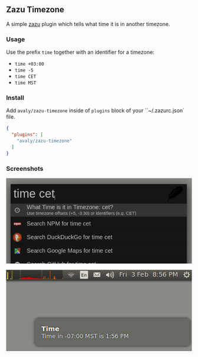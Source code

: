 ## Zazu Timezone

A simple [zazu](http://zazuapp.org/) plugin which tells what time it is in another timezone.

### Usage

Use the prefix `time` together with an identifier for a timezone:

- `time +03:00`
- `time -5`
- `time CET`
- `time MST`

### Install

Add `avaly/zazu-timezone` inside of `plugins` block of your ``~/.zazurc.json` file.

```json
{
  "plugins": [
    "avaly/zazu-timezone"
  ]
}
```

### Screenshots

![](docs/screenshot-input.png)

![](docs/screenshot-notification.png)
